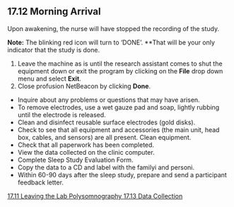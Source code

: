 ## 17.12 Morning Arrival

Upon awakening, the nurse will have stopped the recording of the study.

<div class="bs-callout bs-callout-info">
  <p>
    <strong>Note:</strong>
    The blinking red icon will turn to ‘DONE’. **That will be your only indicator that the study is done.
  </p>
</div>

1. Leave the machine as is until the research assistant comes to shut the equipment down or exit the program by clicking on the **File** drop down menu and select **Exit**.
2. Close profusion NetBeacon by clicking **Done**.

* Inquire about any problems or questions that may have arisen.
* To remove electrodes, use a wet gauze pad and soap, lightly rubbing until the electrode is released.
* Clean and disinfect reusable surface electrodes (gold disks).
* Check to see that all equipment and accessories (the main unit, head box, cables, and sensors) are all present. Clean equipment.
* Check that all paperwork has been completed.
* View the data collected on the clinic computer.
* Complete Sleep Study Evaluation Form.
* Copy the data to a CD and label with the familyi and personi.
* Within 60-90 days after the sleep study, prepare and send a participant feedback letter.


<div class="center">
<div class="btn-group">
  <a href=":pages_path:/manuals/polysomnography/17-11-leaving-lab.md" class="btn btn-default">
    <span class="glyphicon glyphicon-chevron-left"></span>
    17.11 Leaving the Lab
  </a>

  <a href=":pages_path:/manuals/polysomnography" class="btn btn-default">
    <span class="glyphicon glyphicon-chevron-up"></span>
    Polysomnography
  </a>

  <a href=":pages_path:/manuals/polysomnography/17-13-00-data-collection.md" class="btn btn-success">
    17.13 Data Collection
    <span class="glyphicon glyphicon-chevron-right"></span>
  </a>
</div>
</div>
